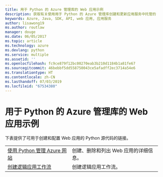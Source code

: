 ```yaml
---
title: 用于 Python 的 Azure 管理库的 Web 应用示例
description: 获取有关使用用于 Python 的 Azure 管理库创建和更新应用服务中托管的 Azure Web 应用的示例代码
keywords: Azure, Java, SDK, API, web 应用, 应用服务
author: lisawong19
ms.author: routlaw
manager: douge
ms.date: 06/05/2017
ms.topic: article
ms.technology: azure
ms.devlang: python
ms.service: multiple
ms.assetid: ''
ms.openlocfilehash: fc9ce879f12bc00270eab3b210d1184b1a81fe67
ms.sourcegitcommit: 46bebbf5dd558750043ce5afadff2ec3714a54e6
ms.translationtype: HT
ms.contentlocale: zh-CN
ms.lasthandoff: 07/03/2019
ms.locfileid: "67534380"
---
```

# <a name="azure-management-libraries-for-python-samples-for-web-apps"></a>用于 Python 的 Azure 管理库的 Web 应用示例

下表提供了可用于创建和配置 Web 应用的 Python 源代码的链接。 

|||
|---|---|
| [使用 Python 管理 Azure 网站][1] | 创建、删除和列出 Web 应用的详细信息。 |
| [创建逻辑应用工作流][2] | 创建逻辑应用工作流。 |

[1]: https://azure.microsoft.com/resources/samples/app-service-web-python-manage
[2]: python-sdk-azure-samples-logic-app-workflow.md


